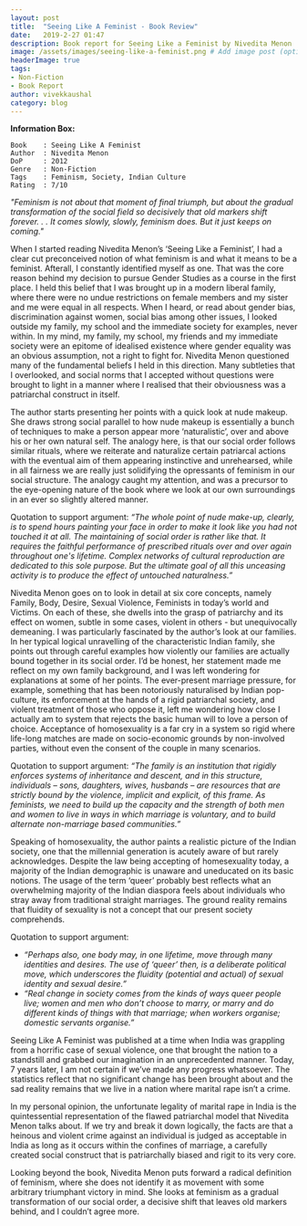```yaml
---
layout: post
title:  "Seeing Like A Feminist - Book Review"
date:   2019-2-27 01:47
description: Book report for Seeing Like a Feminist by Nivedita Menon
image: /assets/images/seeing-like-a-feminist.png # Add image post (optional)
headerImage: true
tags: 
- Non-Fiction
- Book Report
author: vivekkaushal
category: blog
---
```


**Information Box:**
```
Book    : Seeing Like A Feminist
Author  : Nivedita Menon
DoP     : 2012
Genre   : Non-Fiction
Tags    : Feminism, Society, Indian Culture
Rating  : 7/10
```

*"Feminism is not about that moment of final triumph, but about the gradual transformation of the social field so decisively that old markers shift forever. . . It comes slowly, slowly, feminism does. But it just keeps on coming."*

When I started reading Nivedita Menon’s ‘Seeing Like a Feminist’, I had a clear cut preconceived notion of what feminism is and what it means to be a feminist. Afterall, I constantly identified myself as one. That was the core reason behind my decision to pursue Gender Studies as a course in the first place. I held this belief that I was brought up in a modern liberal family, where there were no undue restrictions on female members and my sister and me were equal in all respects. When I heard, or read about gender bias, discrimination against women, social bias among other issues, I looked outside my family, my school and the immediate society for examples, never within. In my mind, my family, my school, my friends and my immediate society were an epitome of idealised existence where gender equality was an obvious assumption, not a right to fight for. Nivedita Menon questioned many of the fundamental beliefs I held in this direction. Many subtleties that I overlooked, and social norms that I accepted without questions were brought to light in a manner where I realised that their obviousness was a patriarchal construct in itself.

The author starts presenting her points with a quick look at nude makeup. She draws strong social parallel to how nude makeup is essentially a bunch of techniques to make a person appear more ‘naturalistic’, over and above his or her own natural self. The analogy here, is that our social order follows similar rituals, where we reiterate and naturalize certain patriarcal actions with the eventual aim of them appearing instinctive and unrehearsed, while in all fairness we are really just solidifying the opressants of feminism in our social structure. The analogy caught my attention, and was a precursor to the eye-opening nature of the book where we look at our own surroundings in an ever so slightly altered manner.

Quotation to support argument:
*“The whole point of nude make-up, clearly, is to spend hours painting your face in order to make it look like you had not touched it at all. The maintaining of social order is rather like that. It requires the faithful performance of prescribed rituals over and over again throughout one's lifetime. Complex networks of cultural reproduction are dedicated to this sole purpose. But the ultimate goal of all this unceasing activity is to produce the effect of untouched naturalness.”*

Nivedita Menon goes on to look in detail at six core concepts, namely Family, Body, Desire, Sexual Violence, Feminists in today’s world and Victims. On each of these, she dwells into the grasp of patriarchy and its effect on women, subtle in some cases, violent in others - but unequivocally demeaning. I was particularly fascinated by the author’s look at our families. In her typical logical unravelling of the characteristic Indian family, she points out through careful examples how violently our families are actually bound together in its social order. I’d be honest, her statement made me reflect on my own family background, and I was left wondering for explanations at some of her points. The ever-present marriage pressure, for example, something that has been notoriously naturalised by Indian pop-culture, its enforcement at the hands of a rigid patriarchal society, and violent treatment of those who oppose it, left me wondering how close I actually am to system that rejects the basic human will to love a person of choice. Acceptance of homosexuality is a far cry in a system so rigid where life-long matches are made on socio-economic grounds by non-involved parties, without even the consent of the couple in many scenarios.

Quotation to support argument:
*“The family is an institution that rigidly enforces systems of inheritance and descent, and in this structure, individuals – sons, daughters, wives, husbands – are resources that are strictly bound by the violence, implicit and explicit, of this frame. As feminists, we need to build up the capacity and the strength of both men and women to live in ways in which marriage is voluntary, and to build alternate non-marriage based communities.”*

Speaking of homosexuality, the author paints a realistic picture of the Indian society, one that the millennial generation is acutely aware of but rarely acknowledges. Despite the law being accepting of homesexuality today, a majority of the Indian demographic is unaware and uneducated on its basic notions. The usage of the term ‘queer’ probably best reflects what an overwhelming majority of the Indian diaspora feels about individuals who stray away from traditional straight marriages. The ground reality remains that fluidity of sexuality is not a concept that our present society comprehends.

Quotation to support argument:
- *“Perhaps also, one body may, in one lifetime, move through many identities and desires. The use of ‘queer’ then, is a deliberate political move, which underscores the fluidity (potential and actual) of sexual identity and sexual desire.”*
- *“Real change in society comes from the kinds of ways queer people live; women and men who don’t choose to marry, or marry and do different kinds of things with that marriage; when workers organise; domestic servants organise.”*

Seeing Like A Feminist was published at a time when India was grappling from a horrific case of sexual violence, one that brought the nation to a standstill and grabbed our imagination in an unprecedented manner. Today, 7 years later, I am not certain if we’ve made any progress whatsoever. The statistics reflect that no significant change has been brought about and the sad reality remains that we live in a nation where marital rape isn’t a crime.

In my personal opinion, the unfortunate legality of marital rape in India is the quintessential representation of the flawed patriarchal model that Nivedita Menon talks about. If we try and break it down logically, the facts are that a heinous and violent crime against an individual is judged as acceptable in India as long as it occurs within the confines of marriage, a carefully created social construct that is patriarchally biased and rigit to its very core.

Looking beyond the book, Nivedita Menon puts forward a radical definition of feminism, where she does not identify it as movement with some arbitrary triumphant victory in mind. She looks at feminism as a gradual transformation of our social order, a decisive shift that leaves old markers behind, and I couldn’t agree more.
